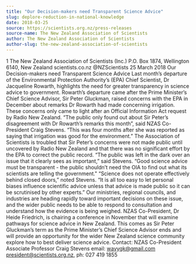 ```yaml
---
title: "Our Decision-makers need Transparent Science Advice"
slug: deplore-reduction-in-national-knowledge
date: 2018-03-25
source: https://scientists.org.nz/press-releases
source-name: The New Zealand Association of Scientists
author: The New Zealand Association of Scientists
author-slug: the-new-zealand-association-of-scientists
---
```


1
The New Zealand Association of Scientists (Inc.)
P.O. Box 1874, Wellington 6140, New Zealand
scientists.co.nz
@NZScientists
25 March 2018
Our Decision-makers need Transparent Science Advice
Last month’s departure of the Environmental Protection Authority’s (EPA) Chief Scientist, Dr
Jacqueline Rowarth, highlights the need for greater transparency in science advice to
government.
Rowarth’s departure came after the Prime Minister’s Chief Science Advisor, Sir Peter
Gluckman, raised concerns with the EPA in December about remarks Dr Rowarth had made
concerning irrigation. These concerns only came to light after an Official Information Act
request by Radio New Zealand.
“The public only found out about Sir Peter’s disagreement with Dr Rowarth’s remarks this
month”, said NZAS Co-President Craig Stevens. “This was four months after she was reported
as saying that irrigation was good for the environment.”
The Association of Scientists is troubled that Sir Peter’s concerns were not made public until
uncovered by Radio New Zealand and that there was no significant effort by the EPA to
correct the public record.
“The public was left in the dark over an issue that it clearly sees as important,” said Stevens.
“Good science advice must be transparent - the public shouldn’t need the OIA to find out
what its scientists are telling the government."
“Science does not operate effectively behind closed doors,” noted Stevens. “It is all too easy
to let personal biases influence scientific advice unless that advice is made public so it can be
scrutinised by other experts.”
Our ministries, regional councils, and industries are heading rapidly toward important
decisions on these issue, and the wider public needs to be able to respond to consultation and
understand how the evidence is being weighed.
NZAS Co-President, Dr Heide Friedrich, is chairing a conference in November that will examine
pathways for science advice in New Zealand. This comes as Sir Peter Gluckman’s term as the
Prime Minister’s Chief Science Advisor ends and will provide an opportunity for the wider
New Zealand science community explore how to best deliver science advice.
Contact: NZAS Co-President Associate Professor Craig Stevens
email: wavygk@gmail.com president@scientists.org.nz, ph: 027 419 1855